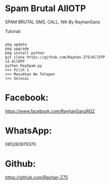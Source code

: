 # Spam Brutal AllOTP
SPAM BRUTAL SMS, CALL, WA By RayhanGanz

Tutorial:
<pre><code>
pkg update
pkg upgrade
pkg install python
git clone https://github.com/Rayhan-Z75/AllOTP
cd AllOTP
python RaySpam.py
>>> Pilih 1
>>> Masukkan No Telepon
>>> Selesai
</code></pre>
# Facebook:
https://www.facebook.com/RayhanGanzRGZ

# WhatsApp:
085260979370

# Github:
https://github.com/Rayhan-Z75
